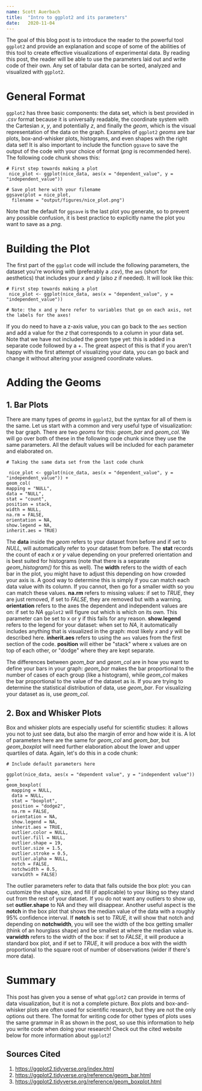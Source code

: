 ```yaml
---
name: Scott Auerbach
title:  "Intro to ggplot2 and its parameters"
date:   2020-11-04
---
```

The goal of this blog post is to introduce the reader to the powerful tool `ggplot2`
and provide an explanation and scope of some of the abilities of this tool to create effective
visualizations of experimental data. By reading this post, the reader will be
able to use the parameters laid out and write code of their own. Any set of tabular data can be sorted, analyzed and visualized with `ggplot2`.

# General Format

`ggplot2` has three basic components: the data set, which is best provided in
*.csv* format because it is universally readable, the
coordinate system with the Cartesian *x*, *y*, and potentially *z*, and finally the *geom*, which is the visual representation of the data on the graph. Examples of `ggplot2` *geoms* are bar plots, box-and-whisker plots, histograms, and even shapes with the right data set! It is also important to include the function `ggsave` to save the output of the code with your choice of format (*png* is recommended here). The following code chunk shows this:

```{r save-plot-with-ggsave}
# First step towards making a plot
 nice_plot <- ggplot(nice_data, aes(x = "dependent_value", y = "independent_value"))

# Save plot here with your filename
ggsave(plot = nice_plot,
  filename = "output/figures/nice_plot.png")
```
Note that the default for `ggsave` is the last plot you generate, so to prevent
any possible confusion, it is best practice to explicitly name the plot you want
to save as a *png*.

# Building the Plot

The first part of the `ggplot` code will include the following parameters, the
dataset you're working with (preferably a *.csv*), the `aes` (short for aesthetics) that includes your *x* and *y* (also *z* if needed). It will look like this:

```{r plot}
# First step towards making a plot
 nice_plot <- ggplot(nice_data, aes(x = "dependent_value", y = "independent_value"))

# Note: the x and y here refer to variables that go on each axis, not the labels for the axes!
```
If you do need to have a z-axis value, you can go back to the `aes` section and add a value for the *z* that corresponds to a column in your data set. Note that we have not included the *geom* type yet: this is added in a separate code followed by a +. The great aspect of this is that if you aren't happy with the first attempt of visualizing your data, you can go back and change it without altering your assigned coordinate values.

# Adding the Geoms
## 1. Bar Plots

There are many types of *geoms* in `ggplot2`, but the syntax for all of them is
the same. Let us start with a common and very useful type of visualization: the
bar graph. There are two *geoms* for this: *geom_bar* and *geom_col*. We will
go over both of these in the following code chunk since they use the same parameters. All the default values will be included
for each parameter and elaborated on.

```{r make-bar-plot}
# Taking the same data set from the last code chunk

 nice_plot <- ggplot(nice_data, aes(x = "dependent_value", y = "independent_value")) +
geom_col(
mapping = "NULL",
data = "NULL",
stat = "count",
position = stack,
width = NULL,
na.rm = FALSE,
orientation = NA,
show.legend = NA,
inherit.aes = TRUE)
```
The **data** inside the *geom* refers to your dataset from before
and if set to *NULL*, will automatically refer to your dataset
from before. The **stat** records the count of each *x* or *y* value depending on your preferred orientation and is best suited for histograms (note that there is a separate *geom_histogram()* for this as well). The **width** refers to the width of each bar in the plot, you might have to adjust this depending on how crowded your axis is. A good way to determine this is simply if you can match each data value with its column. If you cannot, then go for a smaller width so you can match these values. **na.rm** refers to missing values: if set to *TRUE*, they are just removed, if set to *FALSE*, they are removed but with a warning. **orientation** refers to the axes the dependent and independent values are on: if set to *NA* `ggplot2` will figure out which is which on its own. This parameter can be set to x or y if this fails for any reason. **show.legend** refers to the legend for your dataset: when set to *NA*, it automatically includes anything that is visualized in the graph: most likely *x* and *y* will be described here. **inherit.aes** refers to using the `aes` values from the first section of the code. **position** will either be "stack" where x values are on top of each other, or "dodge" where they are kept separate.

The differences between *geom_bar* and *geom_col* are in how you want to define your bars in your graph: *geom_bar* makes the bar proportional to the number of cases of each group (like a histogram), while *geom_col* makes the bar proportional to the value of the dataset as is. If you are trying to determine the statistical distribution of data, use *geom_bar*. For visualizing your dataset as is, use *geom_col*.

## 2. Box and Whisker Plots

Box and whisker plots are especially useful for scientific studies: it allows you not to just see data, but also the margin of error and how wide it is. A lot of parameters here
are the same for *geom_col* and *geom_bar*, but *geom_boxplot* will need further elaboration about the lower and upper quartiles of data. Again, let's do this in a code
chunk:

```{r box-and-whisker-plot}
# Include default parameters here

ggplot(nice_data, aes(x = "dependent value", y = "independent value")) +
geom_boxplot(
  mapping = NULL,
  data = NULL,
  stat = "boxplot",
  position = "dodge2",
  na.rm = FALSE,
  orientation = NA,
  show.legend = NA,
  inherit.aes = TRUE,
  outlier.color = NULL,
  outlier.fill = NULL,
  outlier.shape = 19,
  outlier.size = 1.5,
  outlier.stroke = 0.5,
  outlier.alpha = NULL,
  notch = FALSE,
  notchwidth = 0.5,
  varwidth = FALSE)
```
The outlier parameters refer to data that falls outside the box plot: you can customize the shape, size, and fill (if applicable) to your liking so they stand out from the rest of your dataset. If you do not want any outliers to show up, set **outlier.shape** to NA and they will disappear. Another useful aspect is the **notch** in the box plot that shows the median value of the data with a roughly 95% confidence interval. If **notch** is set to *TRUE*, it will show that notch and depending on **notchwidth**, you will see the width of the box getting smaller (think of an hourglass shape) and be smallest at where the median value is. **varwidth** refers to the width of the box: if set to *FALSE*, it will produce a standard box plot, and if set to *TRUE*, it will produce a box with the width proportional to the square root of number of observations (wider if there's more data).

# Summary

This post has given you a sense of what `ggplot2` can provide in terms of data visualization, but it is not a complete picture. Box plots and box-and-whisker plots are often used for scientific research, but they are not the only options out there. The format for writing code for other types of plots uses the same grammar in R as shown in the post, so use this information to help you write code when doing your research! Check out the cited website below for more information about `ggplot2`!

## Sources Cited
1. https://ggplot2.tidyverse.org/index.html
2. https://ggplot2.tidyverse.org/reference/geom_bar.html
3. https://ggplot2.tidyverse.org/reference/geom_boxplot.html
